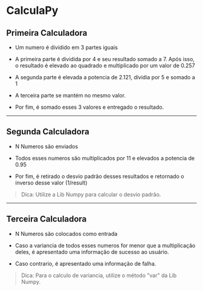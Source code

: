 # CalculaPy
## Primeira Calculadora
- Um numero é dividido em 3 partes iguais

- A primeira parte é dividida por 4 e seu resultado somado a 7. Após isso, o resultado é elevado ao quadrado e multiplicado por um valor de 0.257

- A segunda parte é elevada a potencia de 2.121, dividia por 5 e somado a 1

- A terceira parte se mantém no mesmo valor.

- Por fim, é somado esses 3 valores e entregado o resultado.

____

## Segunda Calculadora
- N Numeros são enviados

- Todos esses numeros são multiplicados por 11 e elevados a potencia de 0.95

- Por fim, é retirado o desvio padrão desses resultados e retornado o inverso desse valor (1/result) 

> Dica: Utilize a Lib Numpy para calcular o desvio padrão. 

____

## Terceira Calculadora
- N Numeros são colocados como entrada

- Caso a variancia de todos esses numeros for menor que a multiplicação deles, é apresentado uma informação de sucesso ao usuário.

- Caso contrario, é apresentado uma informação de falha. 

> Dica: Para o calculo de variancia, utilize o método "var" da Lib Numpy. 